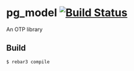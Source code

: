 pg_model [![Build Status](https://travis-ci.org/simonxu72/pg_model.svg?branch=master)](https://travis-ci.org/simonxu72/pg_model)
=====

An OTP library

Build
-----

    $ rebar3 compile
